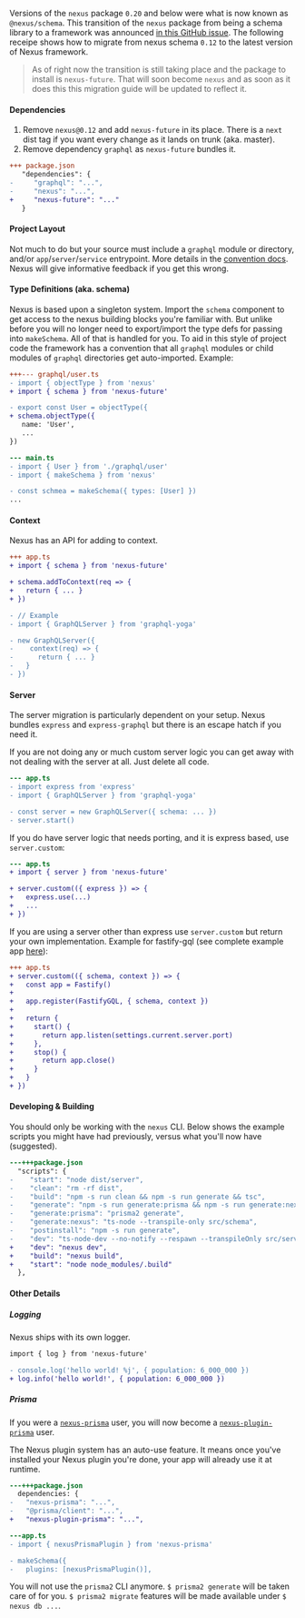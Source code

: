 Versions of the `nexus` package `0.20` and below were what is now known as `@nexus/schema`. This transition of the `nexus` package from being a schema library to a framework was announced [in this GitHub issue](https://github.com/prisma-labs/nexus/issues/373). The following receipe shows how to migrate from nexus schema `0.12` to the latest version of Nexus framework.

> As of right now the transition is still taking place and the package to install is `nexus-future`. That will soon become `nexus` and as soon as it does this this migration guide will be updated to reflect it.

#### Dependencies

1. Remove `nexus@0.12` and add `nexus-future` in its place. There is a `next` dist tag if you want every change as it lands on trunk (aka. master).
1. Remove dependency `graphql` as `nexus-future` bundles it.

```diff
+++ package.json
   "dependencies": {
-     "graphql": "...",
-     "nexus": "...",
+     "nexus-future": "..."
   }
```

#### Project Layout

Not much to do but your source must include a `graphql` module or directory, and/or `app`/`server`/`service` entrypoint. More details in the [convention docs](/references/conventions). Nexus will give informative feedback if you get this wrong.

#### Type Definitions (aka. schema)

Nexus is based upon a singleton system. Import the `schema` component to get access to the nexus building blocks you're familiar with. But unlike before you will no longer need to export/import the type defs for passing into `makeSchema`. All of that is handled for you. To aid in this style of project code the framework has a convention that all `graphql` modules or child modules of `graphql` directories get auto-imported. Example:

```diff
+++--- graphql/user.ts
- import { objectType } from 'nexus'
+ import { schema } from 'nexus-future'

- export const User = objectType({
+ schema.objectType({
   name: 'User',
   ...
})
```

```diff
--- main.ts
- import { User } from './graphql/user'
- import { makeSchema } from 'nexus'

- const schmea = makeSchema({ types: [User] })
...
```

#### Context

Nexus has an API for adding to context.

```diff
+++ app.ts
+ import { schema } from 'nexus-future'

+ schema.addToContext(req => {
+   return { ... }
+ })

- // Example
- import { GraphQLServer } from 'graphql-yoga'

- new GraphQLServer({
-    context(req) => {
-      return { ... }
-   }
- })
```

#### Server

The server migration is particularly dependent on your setup. Nexus bundles `express` and `express-graphql` but there is an escape hatch if you need it.

If you are not doing any or much custom server logic you can get away with not dealing with the server at all. Just delete all code.

```diff
--- app.ts
- import express from 'express'
- import { GraphQLServer } from 'graphql-yoga'

- const server = new GraphQLServer({ schema: ... })
- server.start()
```

If you do have server logic that needs porting, and it is express based, use `server.custom`:

```diff
--- app.ts
+ import { server } from 'nexus-future'

+ server.custom(({ express }) => {
+   express.use(...)
+   ...
+ })
```

If you are using a server other than express use `server.custom` but return your own implementation. Example for fastify-gql (see complete example app [here](https://github.com/graphql-nexus/examples/tree/master/custom-server-fastify-gql)):

```diff
+++ app.ts
+ server.custom(({ schema, context }) => {
+   const app = Fastify()
+
+   app.register(FastifyGQL, { schema, context })
+
+   return {
+     start() {
+       return app.listen(settings.current.server.port)
+     },
+     stop() {
+       return app.close()
+     }
+   }
+ })
```

#### Developing & Building

You should only be working with the `nexus` CLI. Below shows the example scripts you might have had previously, versus what you'll now have (suggested).

```diff
---+++package.json
  "scripts": {
-    "start": "node dist/server",
-    "clean": "rm -rf dist",
-    "build": "npm -s run clean && npm -s run generate && tsc",
-    "generate": "npm -s run generate:prisma && npm -s run generate:nexus",
-    "generate:prisma": "prisma2 generate",
-    "generate:nexus": "ts-node --transpile-only src/schema",
-    "postinstall": "npm -s run generate",
-    "dev": "ts-node-dev --no-notify --respawn --transpileOnly src/server",
+    "dev": "nexus dev",
+    "build": "nexus build",
+    "start": "node node_modules/.build"
  },
```

#### Other Details

##### Logging

Nexus ships with its own logger.

```diff
import { log } from 'nexus-future'

- console.log('hello world! %j', { population: 6_000_000 })
+ log.info('hello world!', { population: 6_000_000 })
```

##### Prisma

If you were a [`nexus-prisma`](https://github.com/prisma-labs/nexus-prisma) user, you will now become a [`nexus-plugin-prisma`](https://github.com/graphql-nexus/plugin-prisma) user.

The Nexus plugin system has an auto-use feature. It means once you've installed your Nexus plugin you're done, your app will already use it at runtime.

```diff
---+++package.json
  dependencies: {
-   "nexus-prisma": "...",
-   "@prisma/client": "...",
+   "nexus-plugin-prisma": "...",
```

```diff
---app.ts
- import { nexusPrismaPlugin } from 'nexus-prisma'

- makeSchema({
-   plugins: [nexusPrismaPlugin()],
```

You will not use the `prisma2` CLI anymore. `$ prisma2 generate` will be taken
care of for you. `$ prisma2 migrate` features will be made available under `$ nexus db ...`.
